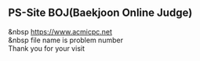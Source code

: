 ## PS-Site BOJ(Baekjoon Online Judge)
&nbsp https://www.acmicpc.net  
&nbsp file name is problem number  
Thank you for your visit
